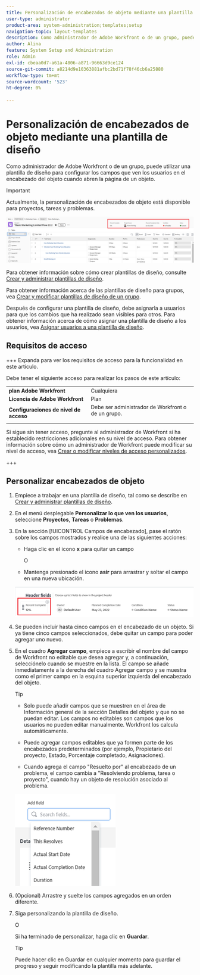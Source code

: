 ```yaml
---
title: Personalización de encabezados de objeto mediante una plantilla de diseño
user-type: administrator
product-area: system-administration;templates;setup
navigation-topic: layout-templates
description: Como administrador de Adobe Workfront o de un grupo, puede utilizar una plantilla de diseño para configurar los campos que ven los usuarios en el encabezado del objeto cuando abren la página de un objeto.
author: Alina
feature: System Setup and Administration
role: Admin
exl-id: cbeaa0d7-a61a-4806-a871-96663d9ce124
source-git-commit: a8214d9e10363881afbc2bd71f78f46cb6a25880
workflow-type: tm+mt
source-wordcount: '523'
ht-degree: 0%

---
```


# Personalización de encabezados de objeto mediante una plantilla de diseño

Como administrador de Adobe Workfront o de un grupo, puede utilizar una plantilla de diseño para configurar los campos que ven los usuarios en el encabezado del objeto cuando abren la página de un objeto.

>[!IMPORTANT]
>
>Actualmente, la personalización de encabezados de objeto está disponible para proyectos, tareas y problemas.

![](assets/object-header-fields.png)

Para obtener información sobre cómo crear plantillas de diseño, consulte [Crear y administrar plantillas de diseño](../use-layout-templates/create-and-manage-layout-templates.md).

Para obtener información acerca de las plantillas de diseño para grupos, vea [Crear y modificar plantillas de diseño de un grupo](../../../administration-and-setup/manage-groups/work-with-group-objects/create-and-modify-a-groups-layout-templates.md).

Después de configurar una plantilla de diseño, debe asignarla a usuarios para que los cambios que ha realizado sean visibles para otros. Para obtener información acerca de cómo asignar una plantilla de diseño a los usuarios, vea [Asignar usuarios a una plantilla de diseño](../use-layout-templates/assign-users-to-layout-template.md).

## Requisitos de acceso

+++ Expanda para ver los requisitos de acceso para la funcionalidad en este artículo.

Debe tener el siguiente acceso para realizar los pasos de este artículo:


<table>
  <tr>
   <td><strong>plan Adobe Workfront</strong>
   </td>
   <td>Cualquiera
   </td>
  </tr>
  <tr>
   <td><strong>Licencia de Adobe Workfront</strong>
   </td>
   <td>Plan
   </td>
  </tr>
  <tr>
   <td><strong>Configuraciones de nivel de acceso</strong>
   </td>
   <td>Debe ser administrador de Workfront o de un grupo.
<p>
   </td>
  </tr>
</table>

Si sigue sin tener acceso, pregunte al administrador de Workfront si ha establecido restricciones adicionales en su nivel de acceso. Para obtener información sobre cómo un administrador de Workfront puede modificar su nivel de acceso, vea [Crear o modificar niveles de acceso personalizados](../../add-users/configure-and-grant-access/create-modify-access-levels.md).

+++

## Personalizar encabezados de objeto

1. Empiece a trabajar en una plantilla de diseño, tal como se describe en [Crear y administrar plantillas de diseño](../../customize-workfront/use-layout-templates/create-and-manage-layout-templates.md).
1. En el menú desplegable **Personalizar lo que ven los usuarios**, seleccione **Proyectos**, **Tareas** o **Problemas**.

   <!--when this will be possible for more than 3 objects, at production, make this more general: update the sentence above to say "select an object you want to customize in the Customize what users see drop-down menu). -->

1. En la sección [!UICONTROL Campos de encabezado], pase el ratón sobre los campos mostrados y realice una de las siguientes acciones:
   * Haga clic en el icono **x** para quitar un campo

     O

   * Mantenga presionado el icono **asir** para arrastrar y soltar el campo en una nueva ubicación.

   <!--(NOTE: make sure the default names of these fields have not changed; otherwise, update screen shot)-->

   ![](assets/object-header-field-x-and-grab-icons-in-lt.png)

1. Se pueden incluir hasta cinco campos en el encabezado de un objeto.
Si ya tiene cinco campos seleccionados, debe quitar un campo para poder agregar uno nuevo.
1. En el cuadro **Agregar campo**, empiece a escribir el nombre del campo de Workfront no editable que desea agregar y, a continuación, selecciónelo cuando se muestre en la lista. El campo se añade inmediatamente a la derecha del cuadro Agregar campo y se muestra como el primer campo en la esquina superior izquierda del encabezado del objeto.

   >[!TIP]
   >
   >* Solo puede añadir campos que se muestren en el área de Información general de la sección Detalles del objeto y que no se puedan editar. Los campos no editables son campos que los usuarios no pueden editar manualmente. Workfront los calcula automáticamente.
   >
   >* Puede agregar campos editables que ya formen parte de los encabezados predeterminados (por ejemplo, Propietario del proyecto, Estado, Porcentaje completado, Asignaciones).
   >
   >* Cuando agrega el campo &quot;Resuelto por&quot; al encabezado de un problema, el campo cambia a &quot;Resolviendo problema, tarea o proyecto&quot;, cuando hay un objeto de resolución asociado al problema.


   ![](assets/add-field-to-header-in-lt-list.png)


1. (Opcional) Arrastre y suelte los campos agregados en un orden diferente.

1. Siga personalizando la plantilla de diseño.

   O

   Si ha terminado de personalizar, haga clic en **Guardar**.

   >[!TIP]
   >
   >Puede hacer clic en Guardar en cualquier momento para guardar el progreso y seguir modificando la plantilla más adelante.
